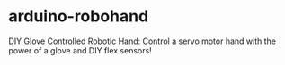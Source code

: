 # arduino-robohand
DIY Glove Controlled Robotic Hand: Control a servo motor hand with the power of a glove and DIY flex sensors!
